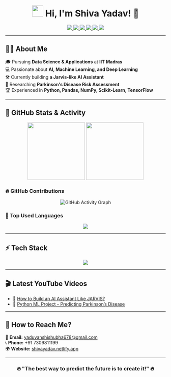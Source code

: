<h1 align="center"> 
  <img src="https://media.giphy.com/media/hvRJCLFzcasrR4ia7z/giphy.gif" width="35px"> 
  Hi, I'm Shiva Yadav! 🚀 
</h1>

<p align="center">
  <a href="https://shivayadav.netlify.app/">
    <img src="https://img.shields.io/badge/Portfolio-%23000000.svg?style=for-the-badge&logo=firefox&logoColor=white" />
  </a>
  <a href="https://www.linkedin.com/in/shiva-yadav-4043912b9/">
    <img src="https://img.shields.io/badge/LinkedIn-blue?style=for-the-badge&logo=linkedin" />
  </a>
  <a href="https://github.com/shiva-yadav-ds">
    <img src="https://img.shields.io/badge/GitHub-black?style=for-the-badge&logo=github" />
  </a>
  <a href="https://orcid.org/0009-0003-8089-3848">
    <img src="https://img.shields.io/badge/ORCID-%23006F3C.svg?style=for-the-badge&logo=orcid&logoColor=white" />
  </a>
  <a href="https://www.instagram.com/shiva.datascience">
    <img src="https://img.shields.io/badge/Instagram-%23E4405F.svg?style=for-the-badge&logo=instagram&logoColor=white" />
  </a>
  <a href="https://www.youtube.com/@noisegaming678">
    <img src="https://img.shields.io/badge/YouTube-%23FF0000.svg?style=for-the-badge&logo=youtube&logoColor=white" />
  </a>
</p>

---

## 👨‍💻 **About Me**  
🎓 Pursuing **Data Science & Applications** at **IIT Madras**  
💻 Passionate about **AI, Machine Learning, and Deep Learning**  
🛠️ Currently building **a Jarvis-like AI Assistant**  
🔬 Researching **Parkinson's Disease Risk Assessment**  
🏆 Experienced in **Python, Pandas, NumPy, Scikit-Learn, TensorFlow**  

---

## 🚀 **GitHub Stats & Activity**
<p align="center">
  <img src="https://github-readme-stats.vercel.app/api?username=shiva-yadav-ds&show_icons=true&theme=radical" height="180px"/>
  <img src="https://github-readme-streak-stats.herokuapp.com/?user=shiva-yadav-ds&theme=radical" height="180px"/>
</p>

### 🔥 **GitHub Contributions**
<p align="center">
  <img src="https://github-readme-activity-graph.vercel.app/graph?username=shiva-yadav-ds&theme=react-dark" alt="GitHub Activity Graph" />
</p>

### 🎯 **Top Used Languages**
<p align="center">
  <img src="https://github-readme-stats.vercel.app/api/top-langs/?username=shiva-yadav-ds&layout=compact&theme=radical" />
</p>

---

## ⚡ **Tech Stack**
<p align="center">
  <img src="https://skillicons.dev/icons?i=python,tensorflow,pytorch,numpy,pandas,sklearn,streamlit,git,linux,html,css,js,react" />
</p>

---

## 🎬 **Latest YouTube Videos**
<!-- YOUTUBE:START -->
- 🎥 [How to Build an AI Assistant Like JARVIS?](https://www.youtube.com/@noisegaming678)
- 🎥 [Python ML Project - Predicting Parkinson’s Disease](https://www.youtube.com/@noisegaming678)
<!-- YOUTUBE:END -->

---

## 🎯 **How to Reach Me?**
📩 **Email:** yaduvanshishubha678@gmail.com  
📞 **Phone:** +91 7309811199  
🌍 **Website:** [shivayadav.netlify.app](https://shivayadav.netlify.app/)  

---

<h3 align="center">
  🔥 "The best way to predict the future is to create it!" 🔥
</h3>
